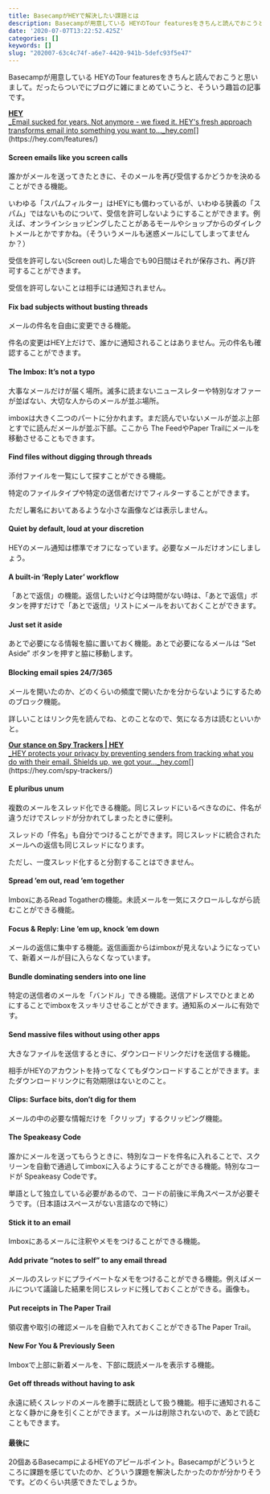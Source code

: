 ```yaml
---
title: BasecampがHEYで解決したい課題とは
description: Basecampが用意している HEYのTour featuresをきちんと読んでおこうと思いまして。だったらついでにブログに雑にまとめていこうと、そういう趣旨の記事です。
date: '2020-07-07T13:22:52.425Z'
categories: []
keywords: []
slug: "202007-63c4c74f-a6e7-4420-941b-5defc93f5e47"
---
```

Basecampが用意している HEYのTour featuresをきちんと読んでおこうと思いまして。だったらついでにブログに雑にまとめていこうと、そういう趣旨の記事です。

[**HEY**  
_Email sucked for years. Not anymore - we fixed it. HEY's fresh approach transforms email into something you want to…_hey.com](https://hey.com/features/ "https://hey.com/features/")[](https://hey.com/features/)

#### Screen emails like you screen calls

誰かがメールを送ってきたときに、そのメールを再び受信するかどうかを決めることができる機能。

いわゆる「スパムフィルター」はHEYにも備わっているが、いわゆる狭義の「スパム」ではないものについて、受信を許可しないようにすることができます。例えば、オンラインショッピングしたことがあるモールやショップからのダイレクトメールとかですかね。（そういうメールも迷惑メールにしてしまってませんか？）

受信を許可しない(Screen out)した場合でも90日間はそれが保存され、再び許可することができます。

受信を許可しないことは相手には通知されません。

#### Fix bad subjects without busting threads

メールの件名を自由に変更できる機能。

件名の変更はHEY上だけで、誰かに通知されることはありません。元の件名も確認することができます。

#### The Imbox: It’s not a typo

大事なメールだけが届く場所。滅多に読まないニュースレターや特別なオファーが並ばない、大切な人からのメールが並ぶ場所。

imboxは大きく二つのパートに分かれます。まだ読んでいないメールが並ぶ上部とすでに読んだメールが並ぶ下部。ここから The FeedやPaper Trailにメールを移動させることもできます。

#### Find files without digging through threads

添付ファイルを一覧にして探すことができる機能。

特定のファイルタイプや特定の送信者だけでフィルターすることができます。

ただし署名においてあるような小さな画像などは表示しません。

#### Quiet by default, loud at your discretion

HEYのメール通知は標準でオフになっています。必要なメールだけオンにしましょう。

#### A built-in ‘Reply Later’ workflow

「あとで返信」の機能。返信したいけど今は時間がない時は、「あとで返信」ボタンを押すだけで「あとで返信」リストにメールをおいておくことができます。

#### Just set it aside

あとで必要になる情報を脇に置いておく機能。あとで必要になるメールは “Set Aside” ボタンを押すと脇に移動します。

#### Blocking email spies 24/7/365

メールを開いたのか、どのくらいの頻度で開いたかを分からないようにするためのブロック機能。

詳しいことはリンク先を読んでね、とのことなので、気になる方は読むといいかと。

[**Our stance on Spy Trackers | HEY**  
_HEY protects your privacy by preventing senders from tracking what you do with their email. Shields up, we got your…_hey.com](https://hey.com/spy-trackers/ "https://hey.com/spy-trackers/")[](https://hey.com/spy-trackers/)

#### E pluribus unum

複数のメールをスレッド化できる機能。同じスレッドにいるべきなのに、件名が違うだけでスレッドが分かれてしまったときに便利。

スレッドの「件名」も自分でつけることができます。同じスレッドに統合されたメールへの返信も同じスレッドになります。

ただし、一度スレッド化すると分割することはできません。

#### Spread ’em out, read ’em together

ImboxにあるRead Togatherの機能。未読メールを一気にスクロールしながら読むことができる機能。

#### Focus & Reply: Line ’em up, knock ’em down

メールの返信に集中する機能。返信画面からはimboxが見えないようになっていて、新着メールが目に入らなくなっています。

#### Bundle dominating senders into one line

特定の送信者のメールを「バンドル」できる機能。送信アドレスでひとまとめにすることでimboxをスッキリさせることができます。通知系のメールに有効です。

#### Send massive files without using other apps

大きなファイルを送信するときに、ダウンロードリンクだけを送信する機能。

相手がHEYのアカウントを持ってなくてもダウンロードすることができます。またダウンロードリンクに有効期限はないとのこと。

#### Clips: Surface bits, don’t dig for them

メールの中の必要な情報だけを「クリップ」するクリッピング機能。

#### The Speakeasy Code

誰かにメールを送ってもらうときに、特別なコードを件名に入れることで、スクリーンを自動で通過してimboxに入るようにすることができる機能。特別なコードが Speakeasy Codeです。

単語として独立している必要があるので、コードの前後に半角スペースが必要そうです。（日本語はスペースがない言語なので特に）

#### Stick it to an email

Imboxにあるメールに注釈やメモをつけることができる機能。

#### Add private “notes to self” to any email thread

メールのスレッドにプライベートなメモをつけることができる機能。例えばメールについて議論した結果を同じスレッドに残しておくことができる。画像も。

#### Put receipts in The Paper Trail

領収書や取引の確認メールを自動で入れておくことができるThe Paper Trail。

#### New For You & Previously Seen

Imboxで上部に新着メールを、下部に既読メールを表示する機能。

#### Get off threads without having to ask

永遠に続くスレッドのメールを勝手に既読として扱う機能。相手に通知されることなく静かに身を引くことができます。メールは削除されないので、あとで読むこともできます。

#### 最後に

20個あるBasecampによるHEYのアピールポイント。Basecampがどういうところに課題を感じていたのか、どういう課題を解決したかったのかが分かりそうです。どのくらい共感できたでしょうか。